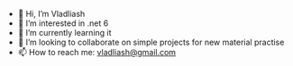 - 👋 Hi, I’m Vladliash
- 👀 I’m interested in .net 6
- 🌱 I’m currently learning it
- 💞️ I’m looking to collaborate on simple projects for new material practise
- 📫 How to reach me: vladliash@gmail.com

<!---
vladliash/vladliash is a ✨ special ✨ repository because its `README.md` (this file) appears on your GitHub profile.
You can click the Preview link to take a look at your changes.
--->
